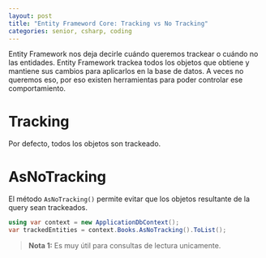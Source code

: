 ```yaml
---
layout: post
title: "Entity Frameword Core: Tracking vs No Tracking"
categories: senior, csharp, coding
---
```


Entity Framework nos deja decirle cuándo<!--more--> queremos trackear o cuándo no las entidades. Entity Framework trackea todos los objetos que obtiene y mantiene sus cambios para aplicarlos en la base de datos. A veces no queremos eso, por eso existen herramientas para poder controlar ese comportamiento.

# Tracking

Por defecto, todos los objetos son trackeado.

# AsNoTracking

El método `AsNoTracking()` permite evitar que los objetos resultante de la query sean trackeados.

```csharp
using var context = new ApplicationDbContext();
var trackedEntities = context.Books.AsNoTracking().ToList();
```

> **Nota 1:** Es muy útil para consultas de lectura unicamente.
